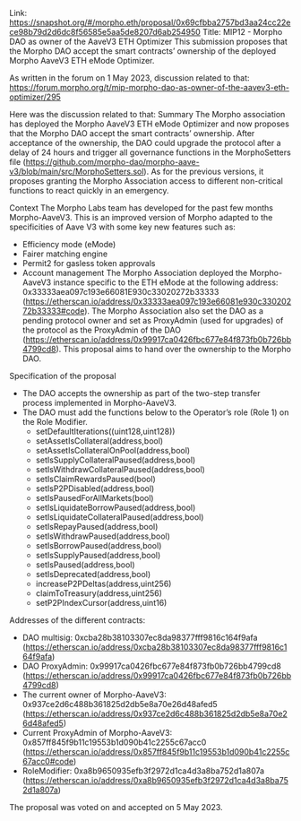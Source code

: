 Link: https://snapshot.org/#/morpho.eth/proposal/0x69cfbba2757bd3aa24cc22ece98b79d2d6dc8f56585e5aa5de8207d6ab254950
Title: MIP12 - Morpho DAO as owner of the AaveV3 ETH Optimizer
This submission proposes that the Morpho DAO accept the smart contracts’ ownership of the deployed Morpho AaveV3 ETH eMode Optimizer.

As written in the forum on 1 May 2023, discussion related to that: https://forum.morpho.org/t/mip-morpho-dao-as-owner-of-the-aavev3-eth-optimizer/295

Here was the discussion related to that:
Summary
The Morpho association has deployed the Morpho AaveV3 ETH eMode Optimizer and now proposes that the Morpho DAO accept the smart contracts’ ownership.
After acceptance of the ownership, the DAO could upgrade the protocol after a delay of 24 hours and trigger all governance functions in the MorphoSetters file (https://github.com/morpho-dao/morpho-aave-v3/blob/main/src/MorphoSetters.sol).
As for the previous versions, it proposes granting the Morpho Association access to different non-critical functions to react quickly in an emergency.

Context
The Morpho Labs team has developed for the past few months Morpho-AaveV3. This is an improved version of Morpho adapted to the specificities of Aave V3 with some key new features such as:
- Efficiency mode (eMode)
- Fairer matching engine
- Permit2 for gasless token approvals
- Account management
The Morpho Association deployed the Morpho-AaveV3 instance specific to the ETH eMode at the following address: 0x33333aea097c193e66081E930c33020272b33333 (https://etherscan.io/address/0x33333aea097c193e66081e930c33020272b33333#code).
The Morpho Association also set the DAO as a pending protocol owner and set as ProxyAdmin (used for upgrades) of the protocol as the ProxyAdmin of the DAO (https://etherscan.io/address/0x99917ca0426fbc677e84f873fb0b726bb4799cd8).
This proposal aims to hand over the ownership to the Morpho DAO.

Specification of the proposal
- The DAO accepts the ownership as part of the two-step transfer process implemented in Morpho-AaveV3.
- The DAO must add the functions below to the Operator’s role (Role 1) on the Role Modifier.
  - setDefaultIterations((uint128,uint128))
  - setAssetIsCollateral(address,bool)
  - setAssetIsCollateralOnPool(address,bool)
  - setIsSupplyCollateralPaused(address,bool)
  - setIsWithdrawCollateralPaused(address,bool)
  - setIsClaimRewardsPaused(bool)
  - setIsP2PDisabled(address,bool)
  - setIsPausedForAllMarkets(bool)
  - setIsLiquidateBorrowPaused(address,bool)
  - setIsLiquidateCollateralPaused(address,bool)
  - setIsRepayPaused(address,bool)
  - setIsWithdrawPaused(address,bool)
  - setIsBorrowPaused(address,bool)
  - setIsSupplyPaused(address,bool)
  - setIsPaused(address,bool)
  - setIsDeprecated(address,bool)
  - increaseP2PDeltas(address,uint256)
  - claimToTreasury(address,uint256)
  - setP2PIndexCursor(address,uint16)
 
Addresses of the different contracts:
- DAO multisig: 0xcba28b38103307ec8da98377fff9816c164f9afa (https://etherscan.io/address/0xcba28b38103307ec8da98377fff9816c164f9afa)
- DAO ProxyAdmin: 0x99917ca0426fbc677e84f873fb0b726bb4799cd8 (https://etherscan.io/address/0x99917ca0426fbc677e84f873fb0b726bb4799cd8)
- The current owner of Morpho-AaveV3: 0x937ce2d6c488b361825d2db5e8a70e26d48afed5 (https://etherscan.io/address/0x937ce2d6c488b361825d2db5e8a70e26d48afed5)
- Current ProxyAdmin of Morpho-AaveV3: 0x857ff845f9b11c19553b1d090b41c2255c67acc0 (https://etherscan.io/address/0x857ff845f9b11c19553b1d090b41c2255c67acc0#code)
- RoleModifier: 0xa8b9650935efb3f2972d1ca4d3a8ba752d1a807a (https://etherscan.io/address/0xa8b9650935efb3f2972d1ca4d3a8ba752d1a807a)

The proposal was voted on and accepted on 5 May 2023.
